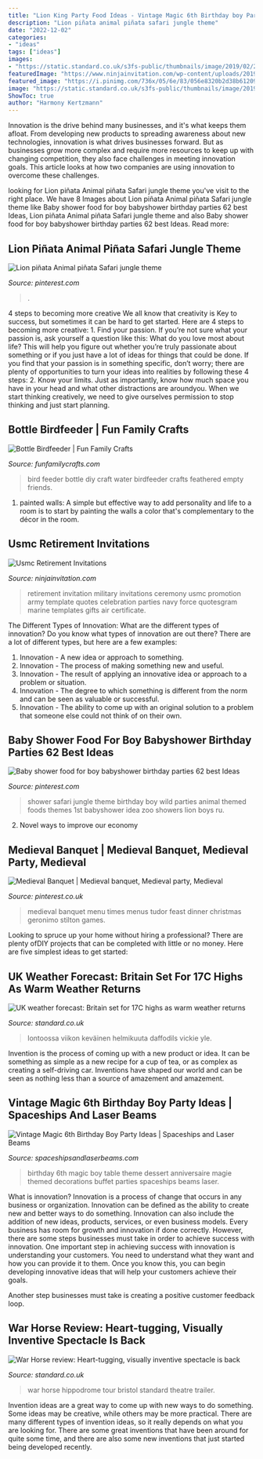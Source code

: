 ```yaml
---
title: "Lion King Party Food Ideas - Vintage Magic 6th Birthday boy Party Ideas"
description: "Lion piñata animal piñata safari jungle theme"
date: "2022-12-02"
categories:
- "ideas"
tags: ["ideas"]
images:
- "https://static.standard.co.uk/s3fs-public/thumbnails/image/2019/02/26/09/warmweatherfeb19v1.jpg"
featuredImage: "https://www.ninjainvitation.com/wp-content/uploads/2019/03/7078e4baae67d652f5058d79f5cf300e__military_retirement_parties_retirement_celebration_1_6.jpg"
featured_image: "https://i.pinimg.com/736x/05/6e/83/056e8320b2d38b61209e1de9032c2a3e.jpg"
image: "https://static.standard.co.uk/s3fs-public/thumbnails/image/2019/02/26/09/warmweatherfeb19v1.jpg"
ShowToc: true
author: "Harmony Kertzmann"
---
```



Innovation is the drive behind many businesses, and it's what keeps them afloat. From developing new products to spreading awareness about new technologies, innovation is what drives businesses forward. But as businesses grow more complex and require more resources to keep up with changing competition, they also face challenges in meeting innovation goals. This article looks at how two companies are using innovation to overcome these challenges.

	

		
looking for Lion piñata Animal piñata Safari jungle theme you've visit to the right place. We have 8 Images about Lion piñata Animal piñata Safari jungle theme like Baby shower food for boy babyshower birthday parties 62 best Ideas, Lion piñata Animal piñata Safari jungle theme and also Baby shower food for boy babyshower birthday parties 62 best Ideas. Read more:
		
    
## Lion Piñata Animal Piñata Safari Jungle Theme

<img loading=lazy src="https://i.pinimg.com/736x/05/6e/83/056e8320b2d38b61209e1de9032c2a3e.jpg" onerror="this.onerror=null;this.src='https://tse3.mm.bing.net/th?id=OIP.rfCru7uRXmfqWBAYQkbU6QHaNL&amp;pid=15.1';" alt="Lion piñata Animal piñata Safari jungle theme">

_Source: pinterest.com_

>. 

	

4 steps to becoming more creative
We all know that creativity is Key to success, but sometimes it can be hard to get started. Here are 4 steps to becoming more creative: 1. Find your passion. If you’re not sure what your passion is, ask yourself a question like this: What do you love most about life? This will help you figure out whether you’re truly passionate about something or if you just have a lot of ideas for things that could be done. If you find that your passion is in something specific, don’t worry; there are plenty of opportunities to turn your ideas into realities by following these 4 steps: 
2. Know your limits. Just as importantly, know how much space you have in your head and what other distractions are aroundyou. When we start thinking creatively, we need to give ourselves permission to stop thinking and just start planning.

    
## Bottle Birdfeeder | Fun Family Crafts

<img loading=lazy src="https://funfamilycrafts.com/wp-content/uploads/2012/02/bottle-bird-feeder-final-1-383x600-383x600.jpg" onerror="this.onerror=null;this.src='https://tse4.mm.bing.net/th?id=OIP.Phku5s_xNJraY1IuqyKh2QAAAA&amp;pid=15.1';" alt="Bottle Birdfeeder | Fun Family Crafts">

_Source: funfamilycrafts.com_

>bird feeder bottle diy craft water birdfeeder crafts feathered empty friends. 

	

1. painted walls: A simple but effective way to add personality and life to a room is to start by painting the walls a color that's complementary to the décor in the room.

    
## Usmc Retirement Invitations

<img loading=lazy src="https://www.ninjainvitation.com/wp-content/uploads/2019/03/7078e4baae67d652f5058d79f5cf300e__military_retirement_parties_retirement_celebration_1_6.jpg" onerror="this.onerror=null;this.src='https://tse2.mm.bing.net/th?id=OIP.DjBYQgCXEa-irgtcgQBcjwAAAA&amp;pid=15.1';" alt="Usmc Retirement Invitations">

_Source: ninjainvitation.com_

>retirement invitation military invitations ceremony usmc promotion army template quotes celebration parties navy force quotesgram marine templates gifts air certificate. 

	

The Different Types of Innovation: What are the different types of innovation?
Do you know what types of innovation are out there? There are a lot of different types, but here are a few examples: 
1. Innovation - A new idea or approach to something. 
2. Innovation - The process of making something new and useful. 
3. Innovation - The result of applying an innovative idea or approach to a problem or situation. 
4. Innovation - The degree to which something is different from the norm and can be seen as valuable or successful. 
5. Innovation - The ability to come up with an original solution to a problem that someone else could not think of on their own.

    
## Baby Shower Food For Boy Babyshower Birthday Parties 62 Best Ideas

<img loading=lazy src="https://i.pinimg.com/736x/82/73/c6/8273c624580864e13140f5f66eaa7116.jpg" onerror="this.onerror=null;this.src='https://tse3.mm.bing.net/th?id=OIP.MWPlIZHKI3aAyhl1pX1_sQAAAA&amp;pid=15.1';" alt="Baby shower food for boy babyshower birthday parties 62 best Ideas">

_Source: pinterest.com_

>shower safari jungle theme birthday boy wild parties animal themed foods themes 1st babyshower idea zoo showers lion boys ru. 

	

2. Novel ways to improve our economy

    
## Medieval Banquet | Medieval Banquet, Medieval Party, Medieval

<img loading=lazy src="https://i.pinimg.com/736x/e9/c4/6d/e9c46d25174848ddd0ff181f071d8cc7--medieval-banquet-medieval-party.jpg" onerror="this.onerror=null;this.src='https://tse3.mm.bing.net/th?id=OIP.jrPsLk8Z56sz1RqisryASwHaKb&amp;pid=15.1';" alt="Medieval Banquet | Medieval banquet, Medieval party, Medieval">

_Source: pinterest.co.uk_

>medieval banquet menu times menus tudor feast dinner christmas geronimo stilton games. 

	

Looking to spruce up your home without hiring a professional? There are plenty ofDIY projects that can be completed with little or no money. Here are five simplest ideas to get started: 

    
## UK Weather Forecast: Britain Set For 17C Highs As Warm Weather Returns

<img loading=lazy src="https://static.standard.co.uk/s3fs-public/thumbnails/image/2019/02/26/09/warmweatherfeb19v1.jpg" onerror="this.onerror=null;this.src='https://tse1.mm.bing.net/th?id=OIP.aJtm5JqJbhlJd02UnJ76ZgHaE7&amp;pid=15.1';" alt="UK weather forecast: Britain set for 17C highs as warm weather returns">

_Source: standard.co.uk_

>lontoossa viikon keväinen helmikuuta daffodils vickie yle. 

	

Invention is the process of coming up with a new product or idea. It can be something as simple as a new recipe for a cup of tea, or as complex as creating a self-driving car. Inventions have shaped our world and can be seen as nothing less than a source of amazement and amazement.

    
## Vintage Magic 6th Birthday Boy Party Ideas | Spaceships And Laser Beams

<img loading=lazy src="http://spaceshipsandlaserbeams.com/wp-content/uploads/2015/09/vintage-magic-dessert-table-600x600.jpg" onerror="this.onerror=null;this.src='https://tse2.mm.bing.net/th?id=OIP.XyV5atm1kq3DQsibgXIIVQHaHa&amp;pid=15.1';" alt="Vintage Magic 6th Birthday Boy Party Ideas | Spaceships and Laser Beams">

_Source: spaceshipsandlaserbeams.com_

>birthday 6th magic boy table theme dessert anniversaire magie themed decorations buffet parties spaceships beams laser. 

	

What is innovation?
Innovation is a process of change that occurs in any business or organization. Innovation can be defined as the ability to create new and better ways to do something. Innovation can also include the addition of new ideas, products, services, or even business models. Every business has room for growth and innovation if done correctly. However, there are some steps businesses must take in order to achieve success with innovation.
One important step in achieving success with innovation is understanding your customers. You need to understand what they want and how you can provide it to them. Once you know this, you can begin developing innovative ideas that will help your customers achieve their goals.

Another step businesses must take is creating a positive customer feedback loop.

    
## War Horse Review: Heart-tugging, Visually Inventive Spectacle Is Back

<img loading=lazy src="https://static.standard.co.uk/s3fs-public/thumbnails/image/2018/11/09/11/War-horse-3.jpg" onerror="this.onerror=null;this.src='https://tse1.mm.bing.net/th?id=OIP.3GZUUoJduVBH8kuV2WlGxgHaE8&amp;pid=15.1';" alt="War Horse review: Heart-tugging, visually inventive spectacle is back">

_Source: standard.co.uk_

>war horse hippodrome tour bristol standard theatre trailer. 

	

Invention ideas are a great way to come up with new ways to do something. Some ideas may be creative, while others may be more practical. There are many different types of invention ideas, so it really depends on what you are looking for. There are some great inventions that have been around for quite some time, and there are also some new inventions that just started being developed recently.

